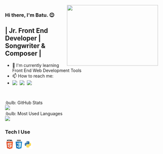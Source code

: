 <img src="https://media.giphy.com/media/xTiTnnnWvRXTeXx3wc/source.gif" align="right" width="300" height="200" >

### Hi there, I'm Batu. :blush:
## | Jr. Front End Developer | Songwriter & Composer |

* 🌱 I'm currently learning Front End Web Development Tools
* 📫 How to reach me: 
* [<img  width="24" align="left" src="https://unpkg.com/simple-icons@v5/icons/linkedin.svg" />][linkedin]
[<img  width="24" align="left" src="https://unpkg.com/simple-icons@v5/icons/medium.svg" />][medium]
[<img  width="24" align="left" src="https://unpkg.com/simple-icons@v5/icons/twitter.svg" />][twitter]

[linkedin]: https://www.linkedin.com/in/batukochan
[medium]: https://batukochan.medium.com
[twitter]: https://twitter.com/batukochan

<br />
<br />

<summary>:bulb: GitHub Stats </summary>
<img src="https://github-readme-stats.vercel.app/api?username=batukochan&theme=tokyonight" >

<br />

<summary>:bulb: Most Used Languages </summary>
<img src="https://github-readme-stats.vercel.app/api/top-langs/?username=batukochan&layout=&theme=tokyonight" >

<br />

### Tech I Use

<img align="left" src="https://raw.githubusercontent.com/github/explore/80688e429a7d4ef2fca1e82350fe8e3517d3494d/topics/html/html.png" align="right" width="30" height="30" >
<img align="left" src="https://raw.githubusercontent.com/github/explore/80688e429a7d4ef2fca1e82350fe8e3517d3494d/topics/css/css.png" align="right" width="30" height="30" >
<img align="left" src="https://raw.githubusercontent.com/github/explore/80688e429a7d4ef2fca1e82350fe8e3517d3494d/topics/python/python.png" align="right" width="30" height="30" >


<!--
**batukochan/batukochan** is a ✨ _special_ ✨ repository because its `README.md` (this file) appears on your GitHub profile.

Here are some ideas to get you started:

- 🔭 I’m currently working on ...
- 🌱 I’m currently learning ...
- 👯 I’m looking to collaborate on ...
- 🤔 I’m looking for help with ...
- 💬 Ask me about ...
- 📫 How to reach me: ...
- 😄 Pronouns: ...
- ⚡ Fun fact: ...
-->
